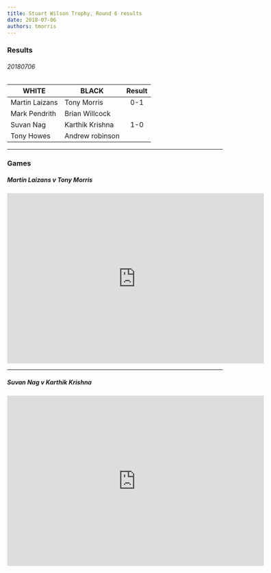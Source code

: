 ```yaml
---
title: Stuart Wilson Trophy, Round 6 results
date: 2018-07-06
authors: tmorris
---
```


### Results

###### 20180706

| WHITE          | BLACK           | Result      |
| -------------- | --------------- | :---------: |
| Martin Laizans | Tony Morris     | 0-1         |
| Mark Pendrith  | Brian Willcock  |             |
| Suvan Nag      | Karthik Krishna | 1-0         |
| Tony Howes     | Andrew robinson |             |

----

### Games

##### Martin Laizans v Tony Morris

<iframe src="https://lichess.org/embed/VivaIRMA?theme=auto&amp;bg=auto" width=600 height=397 frameborder=0></iframe>

----

##### Suvan Nag v Karthik Krishna

<iframe src="https://lichess.org/embed/AETYG5Iy?theme=auto&amp;bg=auto" width=600 height=397 frameborder=0></iframe>
